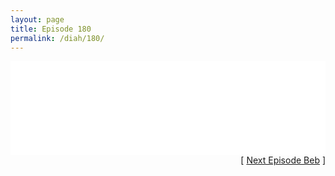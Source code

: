 ```yaml
---
layout: page
title: Episode 180
permalink: /diah/180/
---
```


<iframe allowfullscreen="true" frameborder="0" style="width:100%;" marginheight="0" marginwidth="0" mozallowfullscreen="true" scrolling="NO" src="//gdriveplayer.us/embed2.php?link=5jAFLIkguDwsKoGmL1gz4w9lcdNcG22tjF9cY19SHDDAAwY6Kt9h5Nb2PNIxgPmYHGmWZBmQR3OFAu3Td1pVAJ5Cb5OSao84EeLEG2bie6jZIi6qnOehIe15dArIp5biyA9EJ%252ByHeIQuIKeDDzvhdVI97l7e2zm3HnW%252FyOQQ33C1807B0QcyyeyDTVlLE9%252Ft8C1ISJ5EP1nqK3p0sQnDZm&amp;no_adult=yes" webkitallowfullscreen="true"></iframe>

<div align="right">[ <a href="/diah/181/">Next Episode Beb</a> ]</div>

